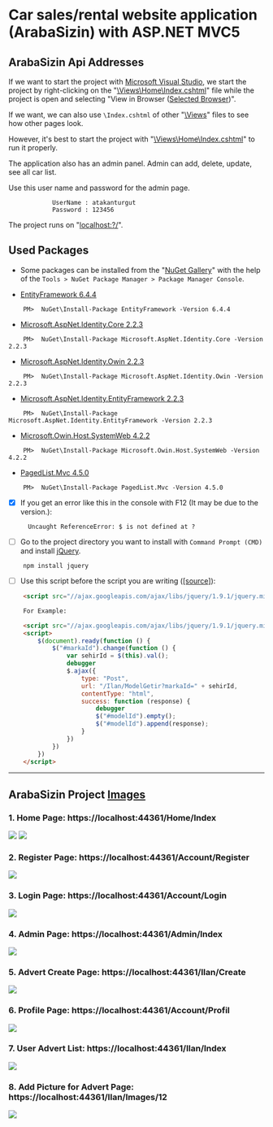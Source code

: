 # Car sales/rental website application (ArabaSizin) with ASP.NET MVC5

## ArabaSizin Api Addresses

If we want to start the project with [Microsoft Visual Studio](https://visualstudio.microsoft.com/), we start the project by right-clicking on the "[\Views\Home\Index.cshtml](//)" file while the project is open and selecting "View in Browser ([Selected Browser](https://www.google.com.tr/))".

If we want, we can also use `\Index.cshtml` of other "[\Views](//)" files to see how other pages look.

However, it's best to start the project with "[\Views\Home\Index.cshtml](//)" to run it properly.

The application also has an admin panel. Admin can add, delete, update, see all car list.

Use this user name and password for the admin page.

                UserName : atakanturgut
                Password : 123456

The project runs on "[localhost:?/](https://localhost:44361/)".

## Used Packages

- Some packages can be installed from the "[NuGet Gallery](https://www.nuget.org/packages/Microsoft.AspNet.Identity.Core)" with the help of the `Tools > NuGet Package Manager > Package Manager Console`.

- [EntityFramework 6.4.4](https://www.nuget.org/packages/EntityFramework/)
```
    PM>  NuGet\Install-Package EntityFramework -Version 6.4.4
```
- [Microsoft.AspNet.Identity.Core 2.2.3](https://www.nuget.org/packages/Microsoft.AspNet.Identity.Core)
```
    PM>  NuGet\Install-Package Microsoft.AspNet.Identity.Core -Version 2.2.3
```
- [Microsoft.AspNet.Identity.Owin 2.2.3](https://www.nuget.org/packages/Microsoft.AspNet.Identity.Owin/)
```
    PM>  NuGet\Install-Package Microsoft.AspNet.Identity.Owin -Version 2.2.3
```
- [Microsoft.AspNet.Identity.EntityFramework 2.2.3](https://www.nuget.org/packages/Microsoft.AspNet.Identity.EntityFramework/)
```
    PM>  NuGet\Install-Package Microsoft.AspNet.Identity.EntityFramework -Version 2.2.3
```
- [Microsoft.Owin.Host.SystemWeb 4.2.2](https://www.nuget.org/packages/Microsoft.Owin.Host.SystemWeb)
```
    PM>  NuGet\Install-Package Microsoft.Owin.Host.SystemWeb -Version 4.2.2
```
- [PagedList.Mvc 4.5.0](https://www.nuget.org/packages/PagedList.Mvc)
```
    PM>  NuGet\Install-Package PagedList.Mvc -Version 4.5.0
```

- [x] If you get an error like this in the console with F12 (It may be due to the version.):

        Uncaught ReferenceError: $ is not defined at ?

- [ ] Go to the project directory you want to install with `Command Prompt (CMD)` and install [jQuery](https://jquery.com/download/).
```
    npm install jquery
```

- [ ] Use this script before the script you are writing ([[source]](https://stackoverflow.com/questions/2075337/uncaught-referenceerror-is-not-defined)):
```html
    <script src="//ajax.googleapis.com/ajax/libs/jquery/1.9.1/jquery.min.js"></script>

    For Example:

    <script src="//ajax.googleapis.com/ajax/libs/jquery/1.9.1/jquery.min.js"></script>
    <script>
        $(document).ready(function () {
            $("#markaId").change(function () {
                var sehirId = $(this).val();
                debugger
                $.ajax({
                    type: "Post",
                    url: "/Ilan/ModelGetir?markaId=" + sehirId,
                    contentType: "html",
                    success: function (response) {
                        debugger
                        $("#modelId").empty();
                        $("#modelId").append(response);
                    }
                })
            })
        })
    </script>
```

----
## ArabaSizin Project [Images](//)

### 1. Home Page:  https://localhost:44361/Home/Index
![](/pictures/HomePage1.PNG)
![](/pictures/HomePage2.PNG)

### 2. Register Page:  https://localhost:44361/Account/Register
![](/pictures/RegisterPage.PNG)

### 3. Login Page:  https://localhost:44361/Account/Login
![](/pictures/LoginPage.PNG)

### 4. Admin Page:  https://localhost:44361/Admin/Index
![](/pictures/AdminPage.PNG)

### 5. Advert Create Page:  https://localhost:44361/Ilan/Create
![](/pictures/AdvertCreatePage.PNG)

### 6. Profile Page:  https://localhost:44361/Account/Profil
![](/pictures/ProfilePage.PNG)

### 7. User Advert List:  https://localhost:44361/Ilan/Index
![](/pictures/AdvertListPage.PNG)

### 8. Add Picture for Advert Page:  https://localhost:44361/Ilan/Images/12
![](/pictures/AddPictureforAdvertPage.PNG)
